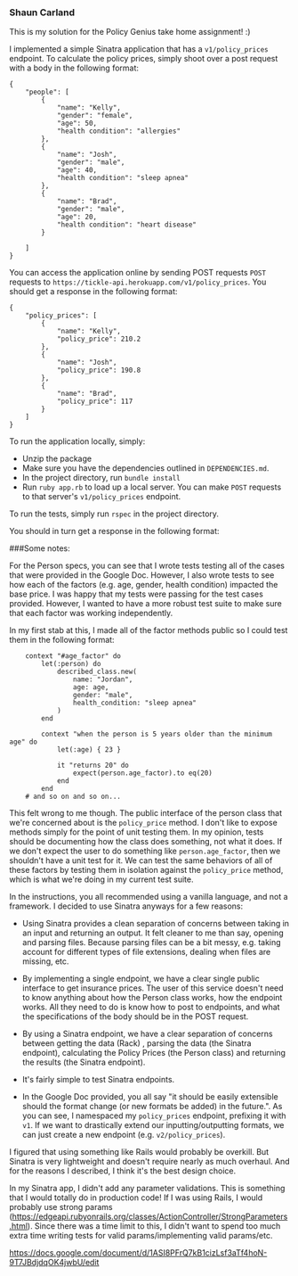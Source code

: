 ### Shaun Carland

This is my solution for the Policy Genius take home assignment! :)

I implemented a simple Sinatra application that has a `v1/policy_prices` endpoint.  To calculate the policy prices, simply shoot over a post request with a body in the following format:

```
{
	"people": [
		{
			"name": "Kelly",
			"gender": "female",
			"age": 50,
			"health condition": "allergies"
		},
		{
			"name": "Josh",
			"gender": "male",
			"age": 40,
			"health condition": "sleep apnea"
		},
		{
			"name": "Brad",
			"gender": "male",
			"age": 20,
			"health condition": "heart disease"
		}

	]
}
```
You can access the application online by sending POST requests `POST` requests to `https://tickle-api.herokuapp.com/v1/policy_prices`.  You should get a response in the following format:


```
{
    "policy_prices": [
        {
            "name": "Kelly",
            "policy_price": 210.2
        },
        {
            "name": "Josh",
            "policy_price": 190.8
        },
        {
            "name": "Brad",
            "policy_price": 117
        }
    ]
}
```

To run the application locally, simply:
- Unzip the package
- Make sure you have the dependencies outlined in `DEPENDENCIES.md`.
- In the project directory, run `bundle install`
- Run `ruby app.rb` to load up a local server.  You can make `POST` requests to that server's `v1/policy_prices` endpoint.

To run the tests, simply run `rspec` in the project directory.

You should in turn get a response in the following format:

###Some notes:

For the Person specs, you can see that I wrote tests testing all of the cases that were provided in the Google Doc.  However, I also wrote tests to see how each of the factors (e.g. age, gender, health condition) impacted the base price.  I was happy that my tests were passing for the test cases provided.  However, I wanted to have a more robust test suite to make sure that each factor was working independently.

In my first stab at this, I made all of the factor methods public so I could test them in the following format:

```
    context "#age_factor" do
        let(:person) do
            described_class.new(
                name: "Jordan",
                age: age,
                gender: "male",
                health_condition: "sleep apnea"
            )
        end

        context "when the person is 5 years older than the minimum age" do
            let(:age) { 23 }

            it "returns 20" do
                expect(person.age_factor).to eq(20)
            end
        end
    # and so on and so on...
```

This felt wrong to me though.  The public interface of the person class that we're concerned about is the `policy_price` method.  I don't like to expose methods simply for the point of unit testing them.  In my opinion, tests should be documenting how the class does something, not what it does.  If we don't expect the user to do something like `person.age_factor`, then we shouldn't have a unit test for it.  We can test the same behaviors of all of these factors by testing them in isolation against the `policy_price` method, which is what we're doing in my current test suite.


In the instructions, you all recommended using a vanilla language, and not a framework.  I decided to use Sinatra anyways for a few reasons:
- Using Sinatra provides a clean separation of concerns between taking in an input and returning an output.  It felt cleaner to me than say, opening and parsing files.  Because parsing files can be a bit messy, e.g. taking account for different types of file extensions, dealing when files are missing, etc.

- By implementing a single endpoint, we have a clear single public interface to get insurance prices.  The user of this service doesn't need to know anything about how the Person class works, how the endpoint works.  All they need to do is know how to post to endpoints, and what the specifications of the body should be in the POST request.

- By using a Sinatra endpoint, we have a clear separation of concerns between getting the data (Rack) , parsing the data (the Sinatra endpoint), calculating the Policy Prices (the Person class) and returning the results (the Sinatra endpoint).

- It's fairly simple to test Sinatra endpoints.

- In the Google Doc provided, you all say "it should be easily extensible should the format change (or new formats be added) in the future.".  As you can see, I namespaced my `policy_prices` endpoint, prefixing it with `v1`.  If we want to drastically extend our inputting/outputting formats, we can just create a new endpoint (e.g. `v2/policy_prices`).

I figured that using something like Rails would probably be overkill.  But Sinatra is very lightweight and doesn't require nearly as much overhaul.  And for the reasons I described, I think it's the best design choice.

In my Sinatra app, I didn't add any parameter validations.  This is something that I would totally do in production code!  If I was using Rails, I would probably use strong params (https://edgeapi.rubyonrails.org/classes/ActionController/StrongParameters.html).  Since there was a time limit to this, I didn't want to spend too much extra time writing tests for valid params/implementing valid params/etc.



https://docs.google.com/document/d/1ASI8PFrQ7kB1cizLsf3aTf4hoN-9T7JBdjdqOK4jwbU/edit
